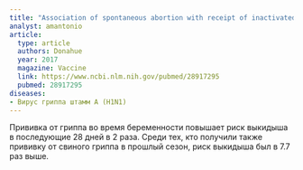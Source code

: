 ```yaml
---
title: "Association of spontaneous abortion with receipt of inactivated influenza vaccine containing H1N1pdm09 in 2010-11 and 2011-12"
analyst: amantonio
article:
  type: article
  authors: Donahue
  year: 2017
  magazine: Vaccine
  link: https://www.ncbi.nlm.nih.gov/pubmed/28917295
  pubmed: 28917295
diseases:
- Вирус гриппа штамм A (H1N1)
---
```


Прививка от гриппа во время беременности повышает риск выкидыша в последующие 28 дней в 2 раза.
Среди тех, кто получили также прививку от свиного гриппа в прошлый сезон, риск выкидыша был в 7.7 раз выше.
